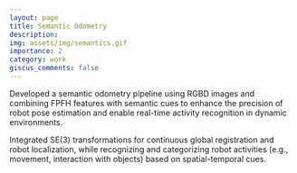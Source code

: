 ```yaml
---
layout: page
title: Semantic Odometry
description: 
img: assets/img/semantics.gif
importance: 2
category: work
giscus_comments: false
---
```

Developed a semantic odometry pipeline using RGBD images and combining FPFH features with semantic cues to enhance the precision of robot pose estimation and enable real-time activity recognition in dynamic environments.

Integrated SE(3) transformations for continuous global registration and robot localization, while recognizing and categorizing robot activities (e.g., movement, interaction with objects) based on spatial-temporal cues.